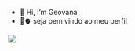 - 👋 Hi, I’m Geovana
- 🌙🫀 seja bem vindo ao meu perfil


![](https://tenor.com/pt-BR/view/baby-yoda-mandalorian-grogu-gif-21187257)
